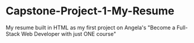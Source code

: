 # Capstone-Project-1-My-Resume
My resume built in HTML as my first project on Angela's "Become a Full-Stack Web Developer with just ONE course"
